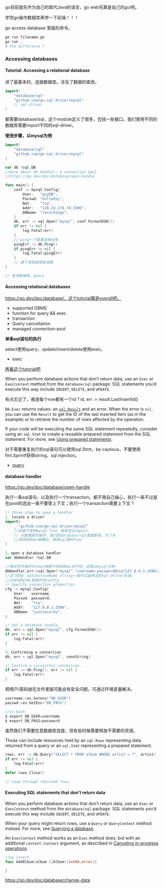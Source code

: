 go目前就先作为自己的取代Java的语言，go web先算是自己的gui吧。

学完go操作数据库再学一下前端！！！

go access database 里面的命令。

```bash
go run filename.go
go run .
# the difference ?
```

### Accessing databases

#### Tutorial: Accessing a relational database
讲了最基本的，连接数据库。涉及了数据的查改。
```go
import(
    "database/sql"
    "github.com/go-sql-driver/mysql"
    // sql-driver
)
```
都需要database/sql，这个module定义了很多，包括一些接口。我们使用不同的数据库需要import不同的sql-driver。

**使用步骤，以mysql为例**      
```go
import(
    "database/sql"
    "github.com/go-sql-driver/mysql"
)

var db *sql.DB
//more about db handler: a connection pool
//https://go.dev/doc/database/open-handle

func main() {
	conf := mysql.Config{
		User:   "qzyDB",
		Passwd: "helloQzy",
		Net:    "tcp",
		Addr:   "120.24.178.74:3306",
		DBName: "recordings",
	}
    db, err := sql.Open("mysql", conf.FormatDSN())
	if err != nil {
		log.Fatal(err)
	}
    // ping一下看看连接没有
	pingErr := db.Ping()
	if pingErr != nil {
		log.Fatal(pingErr)
	}
    // 接下来就是增查改删
}
```



```go
// 查询数据库，query 
```





#### Accessing relational databases

https://go.dev/doc/database/，这个tutorial算是overall吧。

* supported DBMS
* function for query && exec
* transaction
* Query cancellation
* managed connection-pool



**单条sql语句的执行**

select使用query，update/insert/delete使用exec。

* exec

[再看这个tutorial吧](https://go.dev/doc/database/change-data)





When you perform database actions that don’t return data, use an `Exec` or `ExecContext` method from the `database/sql` package. SQL statements you’d execute this way include `INSERT`, `DELETE`, and `UPDATE`.



有点忘记了，难道每个row都有一个id？id, err := result.LastInsertId()

`DB.Exec` returns values: an [`sql.Result`](https://pkg.go.dev/database/sql#Result) and an error. When the error is `nil`, you can use the `Result` to get the ID of the last inserted item (as in the example) or to retrieve the number of rows affected by the operation.



If your code will be executing the same SQL statement repeatedly, consider using an `sql.Stmt` to create a reusable prepared statement from the SQL statement. For more, see [Using prepared statements](https://go.dev/doc/database/prepared-statements).

对于需要重复执行的sql语句可以使用sql.Stmt，be cautious，不要使用fmt.Sprintf获得string，sql injection。





* [query](https://go.dev/doc/database/querying)









#### database handler

https://go.dev/doc/database/open-handle



执行一条sql语句，以及执行一个transaction。都不用自己操心，执行一条不过是在pool的选出一条不要管上下文；执行一个transaction需要上下文？



```go
// three step to open a handler
1. locate a driver
import(
    _ "github.com/go-sql-driver/mysql"
    //如果不使用mysql.func 使用空白import
    // 对数据库的操作，我们的database/sql里面都有，为了与
    //具体的dbms解耦合，使用sql里的func
)

2、open a database handler
var dbHandler *sql.DB

//格式字符串的format根据不同的dbms也不同，这里以mysql为例
dbHandler,err:=sql.Open("mysql","username:password@tcp(127.0.0.1:3306)/jazzrecords")
//这个DSN：dataSoruceName string一般可以由特定的sql-driver生成。
//比如在MySQL里面的的config
// Specify connection properties.
cfg := mysql.Config{
    User:   username,
    Passwd: password,
    Net:    "tcp",
    Addr:   "127.0.0.1:3306",
    DBName: "jazzrecords",
}

// Get a database handle.
db, err = sql.Open("mysql", cfg.FormatDSN())
if err != nil {
    log.Fatal(err)
}

3、Confirming a connection
db, err = sql.Open("mysql", connString)

// Confirm a successful connection.
if err := db.Ping(); err != nil {
    log.Fatal(err)
}
```



把用户/密码放在文件里面可能会有安全问题，可通过环境变量解决。

```go
username:=os.Getenv("DB_USER")
passwd:=os.GetEnv("DB_PASS")

//in bash
$ export DB_USER=username
$ export DB_PASS=password
```

虽然我们不需要在意数据库连接，但有些时候需要释放不需要的资源。          

Those can include resources held by an `sql.Rows` representing data returned from a query or an `sql.Stmt` representing a prepared statement.

```go
rows, err := db.Query("SELECT * FROM album WHERE artist = ?", artist)
if err != nil {
    log.Fatal(err)
}
defer rows.Close()

// Loop through returned rows.
```





#### Executing SQL statements that don't return data

When you perform database actions that don’t return data, use an `Exec` or `ExecContext` method from the `database/sql` package. SQL statements you’d execute this way include `INSERT`, `DELETE`, and `UPDATE`.





When your query might return rows, use a `Query` or `QueryContext` method instead. For more, see [Querying a database](https://go.dev/doc/database/querying).





An `ExecContext` method works as an `Exec` method does, but with an additional `context.Context` argument, as described in [Canceling in-progress operations](https://go.dev/doc/database/cancel-operations).

```go
//eg insert
func AddAlbum(album []Album)(int64,error){
    
}
```

https://go.dev/doc/database/change-data
